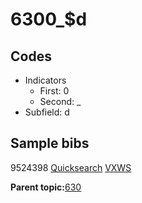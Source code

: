 # 6300\_$d

## Codes

-   Indicators
    -   First: 0
    -   Second: \_
-   Subfield: d

## Sample bibs

9524398 [Quicksearch](https://search.library.yale.edu/catalog/9524398) [VXWS](http://prodorbis.library.yale.edu:7014/vxws/GetHoldingsService?bibId=9524398)

**Parent topic:**[630](../../tags/630/630.md)

